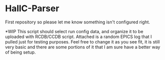 # HallC-Parser
First repository so please let me know something isn't configured right.

*WIP
This script should select run config data, and organize it to be uploaded with RCDB/CCDB script. Attached is a random EPICS log that I pulled just for testing purposes.
Feel free to change it as you see fit, it is still very basic and there are some portions of it that I am sure have a better way of being setup.
